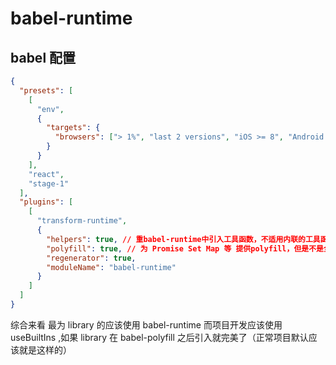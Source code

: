 # babel-runtime

## babel 配置

```json
{
  "presets": [
    [
      "env",
      {
        "targets": {
          "browsers": ["> 1%", "last 2 versions", "iOS >= 8", "Android >= 4"]
        }
      }
    ],
    "react",
    "stage-1"
  ],
  "plugins": [
    [
      "transform-runtime",
      {
        "helpers": true, // 重babel-runtime中引入工具函数，不适用内联的工具函数
        "polyfill": true, // 为 Promise Set Map 等 提供polyfill，但是不是全局polyfill  但是自动引入发范围我还不太确定 至少String 没有支持，而且实例方法也不支持没有 bable useBuiltIns  强大
        "regenerator": true,
        "moduleName": "babel-runtime"
      }
    ]
  ]
}
```

综合来看 最为 library 的应该使用 babel-runtime 而项目开发应该使用 useBuiltIns ,如果 library 在 babel-polyfill 之后引入就完美了（正常项目默认应该就是这样的）

